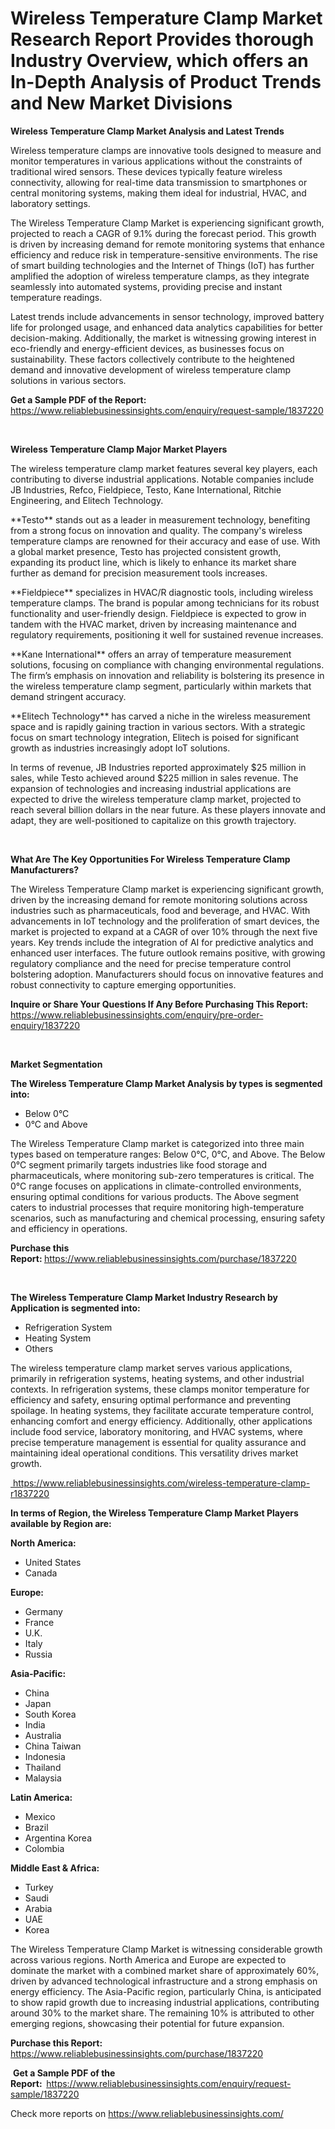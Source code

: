 <p><h1>Wireless Temperature Clamp Market Research Report Provides thorough Industry Overview, which offers an In-Depth Analysis of Product Trends and New Market Divisions</h1></p><p><strong>Wireless Temperature Clamp Market Analysis and Latest Trends</strong></p>
<p><p>Wireless temperature clamps are innovative tools designed to measure and monitor temperatures in various applications without the constraints of traditional wired sensors. These devices typically feature wireless connectivity, allowing for real-time data transmission to smartphones or central monitoring systems, making them ideal for industrial, HVAC, and laboratory settings.</p><p>The Wireless Temperature Clamp Market is experiencing significant growth, projected to reach a CAGR of 9.1% during the forecast period. This growth is driven by increasing demand for remote monitoring systems that enhance efficiency and reduce risk in temperature-sensitive environments. The rise of smart building technologies and the Internet of Things (IoT) has further amplified the adoption of wireless temperature clamps, as they integrate seamlessly into automated systems, providing precise and instant temperature readings.</p><p>Latest trends include advancements in sensor technology, improved battery life for prolonged usage, and enhanced data analytics capabilities for better decision-making. Additionally, the market is witnessing growing interest in eco-friendly and energy-efficient devices, as businesses focus on sustainability. These factors collectively contribute to the heightened demand and innovative development of wireless temperature clamp solutions in various sectors.</p></p>
<p><strong>Get a Sample PDF of the Report:&nbsp;</strong> <a href="https://www.reliablebusinessinsights.com/enquiry/request-sample/1837220?utm_campaign=2301&utm_medium=2&utm_source=Github&utm_content=ia&utm_term=12042025&utm_id=wireless-temperature-clamp">https://www.reliablebusinessinsights.com/enquiry/request-sample/1837220</a></p>
<p>&nbsp;</p>
<p><strong>Wireless Temperature Clamp Major Market Players</strong></p>
<p><p>The wireless temperature clamp market features several key players, each contributing to diverse industrial applications. Notable companies include JB Industries, Refco, Fieldpiece, Testo, Kane International, Ritchie Engineering, and Elitech Technology.</p><p>**Testo** stands out as a leader in measurement technology, benefiting from a strong focus on innovation and quality. The company's wireless temperature clamps are renowned for their accuracy and ease of use. With a global market presence, Testo has projected consistent growth, expanding its product line, which is likely to enhance its market share further as demand for precision measurement tools increases.</p><p>**Fieldpiece** specializes in HVAC/R diagnostic tools, including wireless temperature clamps. The brand is popular among technicians for its robust functionality and user-friendly design. Fieldpiece is expected to grow in tandem with the HVAC market, driven by increasing maintenance and regulatory requirements, positioning it well for sustained revenue increases.</p><p>**Kane International** offers an array of temperature measurement solutions, focusing on compliance with changing environmental regulations. The firm’s emphasis on innovation and reliability is bolstering its presence in the wireless temperature clamp segment, particularly within markets that demand stringent accuracy.</p><p>**Elitech Technology** has carved a niche in the wireless measurement space and is rapidly gaining traction in various sectors. With a strategic focus on smart technology integration, Elitech is poised for significant growth as industries increasingly adopt IoT solutions.</p><p>In terms of revenue, JB Industries reported approximately $25 million in sales, while Testo achieved around $225 million in sales revenue. The expansion of technologies and increasing industrial applications are expected to drive the wireless temperature clamp market, projected to reach several billion dollars in the near future. As these players innovate and adapt, they are well-positioned to capitalize on this growth trajectory.</p></p>
<p>&nbsp;</p>
<p><strong>What Are The Key Opportunities For Wireless Temperature Clamp Manufacturers?</strong></p>
<p><p>The Wireless Temperature Clamp market is experiencing significant growth, driven by the increasing demand for remote monitoring solutions across industries such as pharmaceuticals, food and beverage, and HVAC. With advancements in IoT technology and the proliferation of smart devices, the market is projected to expand at a CAGR of over 10% through the next five years. Key trends include the integration of AI for predictive analytics and enhanced user interfaces. The future outlook remains positive, with growing regulatory compliance and the need for precise temperature control bolstering adoption. Manufacturers should focus on innovative features and robust connectivity to capture emerging opportunities.</p></p>
<p><strong>Inquire or Share Your Questions If Any Before Purchasing This Report:</strong> <a href="https://www.reliablebusinessinsights.com/enquiry/pre-order-enquiry/1837220?utm_campaign=2301&utm_medium=2&utm_source=Github&utm_content=ia&utm_term=12042025&utm_id=wireless-temperature-clamp">https://www.reliablebusinessinsights.com/enquiry/pre-order-enquiry/1837220</a></p>
<p>&nbsp;</p>
<p><strong>Market Segmentation</strong></p>
<p><strong>The Wireless Temperature Clamp Market Analysis by types is segmented into:</strong></p>
<p><ul><li>Below 0°C</li><li>0°C and Above</li></ul></p>
<p><p>The Wireless Temperature Clamp market is categorized into three main types based on temperature ranges: Below 0°C, 0°C, and Above. The Below 0°C segment primarily targets industries like food storage and pharmaceuticals, where monitoring sub-zero temperatures is critical. The 0°C range focuses on applications in climate-controlled environments, ensuring optimal conditions for various products. The Above segment caters to industrial processes that require monitoring high-temperature scenarios, such as manufacturing and chemical processing, ensuring safety and efficiency in operations.</p></p>
<p><strong>Purchase this Report:&nbsp;</strong><a href="https://www.reliablebusinessinsights.com/purchase/1837220?utm_campaign=2301&utm_medium=2&utm_source=Github&utm_content=ia&utm_term=12042025&utm_id=wireless-temperature-clamp">https://www.reliablebusinessinsights.com/purchase/1837220</a></p>
<p>&nbsp;</p>
<p><strong>The Wireless Temperature Clamp Market Industry Research by Application is segmented into:</strong></p>
<p><ul><li>Refrigeration System</li><li>Heating System</li><li>Others</li></ul></p>
<p><p>The wireless temperature clamp market serves various applications, primarily in refrigeration systems, heating systems, and other industrial contexts. In refrigeration systems, these clamps monitor temperature for efficiency and safety, ensuring optimal performance and preventing spoilage. In heating systems, they facilitate accurate temperature control, enhancing comfort and energy efficiency. Additionally, other applications include food service, laboratory monitoring, and HVAC systems, where precise temperature management is essential for quality assurance and maintaining ideal operational conditions. This versatility drives market growth.</p></p>
<p><a href="https://www.reliablebusinessinsights.com/wireless-temperature-clamp-r1837220?utm_campaign=2301&utm_medium=2&utm_source=Github&utm_content=ia&utm_term=12042025&utm_id=wireless-temperature-clamp">&nbsp;https://www.reliablebusinessinsights.com/wireless-temperature-clamp-r1837220</a></p>
<p><strong>In terms of Region, the Wireless Temperature Clamp Market Players available by Region are:</strong></p>
<p>
    <p> <strong> North America: </strong>
        <ul>
            <li>United States</li>
            <li>Canada</li>
        </ul>
        </p> 
    <p> <strong> Europe: </strong>
        <ul>
            <li>Germany</li>
            <li>France</li>
            <li>U.K.</li>
            <li>Italy</li>
            <li>Russia</li>
        </ul>
        </p> 
    <p> <strong> Asia-Pacific: </strong>
        <ul>
            <li>China</li>
            <li>Japan</li>
            <li>South Korea</li>
            <li>India</li>
            <li>Australia</li>
            <li>China Taiwan</li>
            <li>Indonesia</li>
            <li>Thailand</li>
            <li>Malaysia</li>
        </ul>
        </p> 
    <p> <strong> Latin America: </strong>
        <ul>
            <li>Mexico</li>
            <li>Brazil</li>
            <li>Argentina Korea</li>
            <li>Colombia</li>
        </ul>
        </p> 
    <p> <strong> Middle East & Africa: </strong>
        <ul>
            <li>Turkey</li>
            <li>Saudi</li>
            <li>Arabia</li>
            <li>UAE</li>
            <li>Korea</li>
        </ul>
    </p>
    </p>
<p><p>The Wireless Temperature Clamp Market is witnessing considerable growth across various regions. North America and Europe are expected to dominate the market with a combined market share of approximately 60%, driven by advanced technological infrastructure and a strong emphasis on energy efficiency. The Asia-Pacific region, particularly China, is anticipated to show rapid growth due to increasing industrial applications, contributing around 30% to the market share. The remaining 10% is attributed to other emerging regions, showcasing their potential for future expansion.</p></p>
<p><strong>Purchase this Report: </strong><a href="https://www.reliablebusinessinsights.com/purchase/1837220?utm_campaign=2301&utm_medium=2&utm_source=Github&utm_content=ia&utm_term=12042025&utm_id=wireless-temperature-clamp">https://www.reliablebusinessinsights.com/purchase/1837220</a></p>
<p>&nbsp;<strong>Get a Sample PDF of the Report:&nbsp;&nbsp;</strong><a href="https://www.reliablebusinessinsights.com/enquiry/request-sample/1837220?utm_campaign=2301&utm_medium=2&utm_source=Github&utm_content=ia&utm_term=12042025&utm_id=wireless-temperature-clamp">https://www.reliablebusinessinsights.com/enquiry/request-sample/1837220</a></p>
<p><strong></strong></p>
<p>Check more reports on <a href="https://www.reliablebusinessinsights.com/?utm_campaign=2301&utm_medium=2&utm_source=Github&utm_content=ia&utm_term=12042025&utm_id=wireless-temperature-clamp">https://www.reliablebusinessinsights.com/</a></p>